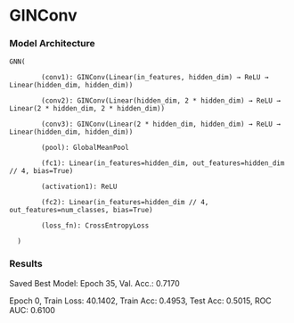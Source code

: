 # GINConv

### Model Architecture

    GNN(

            (conv1): GINConv(Linear(in_features, hidden_dim) → ReLU → Linear(hidden_dim, hidden_dim))  
            
            (conv2): GINConv(Linear(hidden_dim, 2 * hidden_dim) → ReLU → Linear(2 * hidden_dim, 2 * hidden_dim))  
  
            (conv3): GINConv(Linear(2 * hidden_dim, hidden_dim) → ReLU → Linear(hidden_dim, hidden_dim))  
  
            (pool): GlobalMeanPool  
  
            (fc1): Linear(in_features=hidden_dim, out_features=hidden_dim // 4, bias=True)  
  
            (activation1): ReLU  
  
            (fc2): Linear(in_features=hidden_dim // 4, out_features=num_classes, bias=True)  
          
            (loss_fn): CrossEntropyLoss  

      )

### Results

Saved Best Model: Epoch 35, Val. Acc.: 0.7170

Epoch 0, Train Loss: 40.1402, Train Acc: 0.4953, Test Acc: 0.5015, ROC AUC: 0.6100
